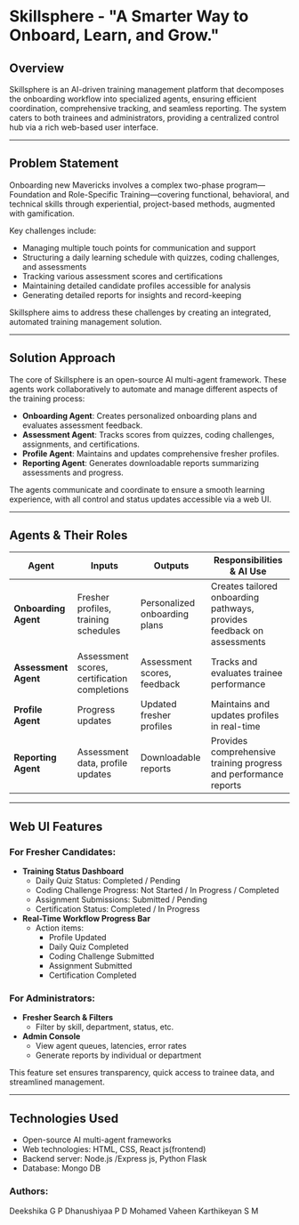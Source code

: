 <h1>Skillsphere - "A Smarter Way to Onboard, Learn, and Grow."</h1>

## Overview
Skillsphere is an AI-driven training management platform that decomposes the onboarding workflow into specialized agents, ensuring efficient coordination, comprehensive tracking, and seamless reporting. The system caters to both trainees and administrators, providing a centralized control hub via a rich web-based user interface.

---

## Problem Statement
Onboarding new Mavericks involves a complex two-phase program—Foundation and Role-Specific Training—covering functional, behavioral, and technical skills through experiential, project-based methods, augmented with gamification.

Key challenges include:
- Managing multiple touch points for communication and support
- Structuring a daily learning schedule with quizzes, coding challenges, and assessments
- Tracking various assessment scores and certifications
- Maintaining detailed candidate profiles accessible for analysis
- Generating detailed reports for insights and record-keeping

Skillsphere aims to address these challenges by creating an integrated, automated training management solution.

---

## Solution Approach
The core of Skillsphere is an open-source AI multi-agent framework. These agents work collaboratively to automate and manage different aspects of the training process:

- **Onboarding Agent**: Creates personalized onboarding plans and evaluates assessment feedback.
- **Assessment Agent**: Tracks scores from quizzes, coding challenges, assignments, and certifications.
- **Profile Agent**: Maintains and updates comprehensive fresher profiles.
- **Reporting Agent**: Generates downloadable reports summarizing assessments and progress.

The agents communicate and coordinate to ensure a smooth learning experience, with all control and status updates accessible via a web UI.

---

## Agents & Their Roles

| Agent             | Inputs                                               | Outputs                                       | Responsibilities & AI Use                                              |
|-------------------|-----------------------------------------------------|----------------------------------------------|------------------------------------------------------------------------|
| **Onboarding Agent** | Fresher profiles, training schedules             | Personalized onboarding plans                | Creates tailored onboarding pathways, provides feedback on assessments |
| **Assessment Agent** | Assessment scores, certification completions     | Assessment scores, feedback                  | Tracks and evaluates trainee performance                                |
| **Profile Agent**    | Progress updates                                   | Updated fresher profiles                     | Maintains and updates profiles in real-time                            |
| **Reporting Agent**  | Assessment data, profile updates                   | Downloadable reports                         | Provides comprehensive training progress and performance reports     |

---

## Web UI Features

### For Fresher Candidates:
- **Training Status Dashboard**
  - Daily Quiz Status: Completed / Pending
  - Coding Challenge Progress: Not Started / In Progress / Completed
  - Assignment Submissions: Submitted / Pending
  - Certification Status: Completed / In Progress
- **Real-Time Workflow Progress Bar**
  - Action items:
    - Profile Updated
    - Daily Quiz Completed
    - Coding Challenge Submitted
    - Assignment Submitted
    - Certification Completed

### For Administrators:
- **Fresher Search & Filters**
  - Filter by skill, department, status, etc.
- **Admin Console**
  - View agent queues, latencies, error rates
  - Generate reports by individual or department

This feature set ensures transparency, quick access to trainee data, and streamlined management.

---

## Technologies Used
- Open-source AI multi-agent frameworks
- Web technologies: HTML, CSS, React js(frontend)
- Backend server: Node.js /Express js, Python Flask 
- Database: Mongo DB

 ### Authors:
Deekshika G P
Dhanushiyaa P
D Mohamed Vaheen
Karthikeyan S M


